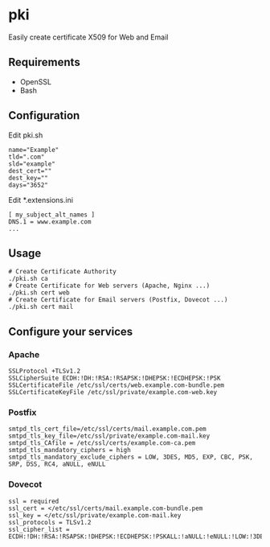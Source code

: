 # pki
Easily create certificate X509 for Web and Email

## Requirements
  * OpenSSL
  * Bash

## Configuration
Edit pki.sh
```
name="Example"
tld=".com"
sld="example"
dest_cert=""
dest_key=""
days="3652"
```
Edit *.extensions.ini
```
[ my_subject_alt_names ]
DNS.1 = www.example.com
...
```

## Usage
```
# Create Certificate Authority
./pki.sh ca
# Create Certificate for Web servers (Apache, Nginx ...)
./pki.sh cert web
# Create Certificate for Email servers (Postfix, Dovecot ...)
./pki.sh cert mail
```

## Configure your services
### Apache
```
SSLProtocol +TLSv1.2
SSLCipherSuite ECDH:!DH:!RSA:!RSAPSK:!DHEPSK:!ECDHEPSK:!PSK
SSLCertificateFile /etc/ssl/certs/web.example.com-bundle.pem
SSLCertificateKeyFile /etc/ssl/private/example.com-web.key
```
### Postfix
```
smtpd_tls_cert_file=/etc/ssl/certs/mail.example.com.pem
smtpd_tls_key_file=/etc/ssl/private/example.com-mail.key
smtpd_tls_CAfile = /etc/ssl/certs/example.com-ca.pem
smtpd_tls_mandatory_ciphers = high
smtpd_tls_mandatory_exclude_ciphers = LOW, 3DES, MD5, EXP, CBC, PSK, SRP, DSS, RC4, aNULL, eNULL
```
### Dovecot
```
ssl = required
ssl_cert = </etc/ssl/certs/mail.example.com-bundle.pem
ssl_key = </etc/ssl/private/example.com-mail.key
ssl_protocols = TLSv1.2
ssl_cipher_list = ECDH:!DH:!RSA:!RSAPSK:!DHEPSK:!ECDHEPSK:!PSKALL:!aNULL:!eNULL:!LOW:!3DES:!MD5:!EXP:!CBC:!PSK:!SRP:!DSS:!RC4
```
